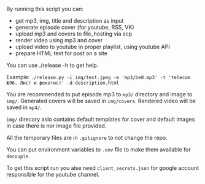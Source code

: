 By running this script you can:
- get mp3, img, title and description as input
- generate episode cover (for youtube, RSS, VK)
- upload mp3 and covers to file_hosting via scp
- render video using mp3 and cover
- upload video to youtube in proper playlist, using youtube API
- prepare HTML text for post on a site

You can use ./release -h to get help.

Example:
`./release.py -i img/test.jpeg -m 'mp3/be0.mp3' -t 'telecom №96. Лист и фекотист' -d description.html`

You are recommended to put episode mp3 to `mp3/` directory and image to `img/`.
Generated covers will be saved in `img/covers`.
Rendered video will be saved in `mp4/`.

`img/` direcory aslo contains default templates for cover and default images in case there is nor image file provided.

All the temporary files are in `.gitignore` to not change the repo.

You can put environment variables to `.env` file to make them available for `decouple`.

To get this script run you alse need `client_secrets.json` for google account responsible for the youtube channel.
